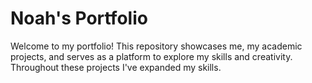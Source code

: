 # Noah's Portfolio

Welcome to my portfolio! This repository showcases me, my academic projects, and serves as a platform to explore my skills and creativity. Throughout these projects I've expanded my skills.
